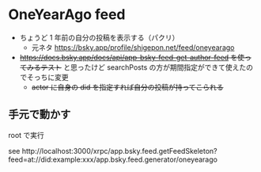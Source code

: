 # OneYearAgo feed

- ちょうど 1 年前の自分の投稿を表示する（パクリ）
  - 元ネタ https://bsky.app/profile/shigepon.net/feed/oneyearago
- ~~https://docs.bsky.app/docs/api/app-bsky-feed-get-author-feed を使ってみるテスト~~ と思ったけど searchPosts の方が期間指定ができて使えたのでそっちに変更
  - ~~actor に自身の did を指定すれば自分の投稿が持ってこられる~~

## 手元で動かす

root で実行

see http://localhost:3000/xrpc/app.bsky.feed.getFeedSkeleton?feed=at://did:example:xxx/app.bsky.feed.generator/oneyearago

